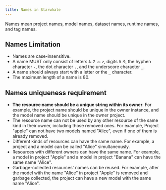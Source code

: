 ```yaml
---
title: Names in Starwhale
---
```


Names mean project names, model names, dataset names, runtime names, and tag names.

## Names Limitation

- Names are case-insensitive.
- A name MUST only consist of letters `A-Z a-z`, digits `0-9`, the hyphen character `-`, the dot character `.`, and the underscore character `_`.
- A name should always start with a letter or the `_` character.
- The maximum length of a name is 80.

## Names uniqueness requirement

- **The resource name should be a unique string within its owner**. For example, the project name should be unique in the owner instance, and the model name should be unique in the owner project.
- The resource name can not be used by any other resource of the same kind in their owner, including those removed ones. For example, Project "apple" can not have two models named "Alice", even if one of them is already removed.
- Different kinds of resources can have the same name. For example, a project and a model can be called "Alice" simultaneously.
- Resources with different owners can have the same name. For example, a model in project "Apple" and a model in project "Banana" can have the same name "Alice".
- Garbage-collected resources' names can be reused. For example, after the model with the name "Alice" in project "Apple" is removed and garbage collected, the project can have a new model with the same name "Alice".
